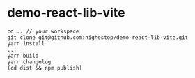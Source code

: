 # demo-react-lib-vite

```
cd .. // your workspace
git clone git@github.com:highestop/demo-react-lib-vite.git
yarn install
...
yarn build
yarn changelog
(cd dist && npm publish)
```
